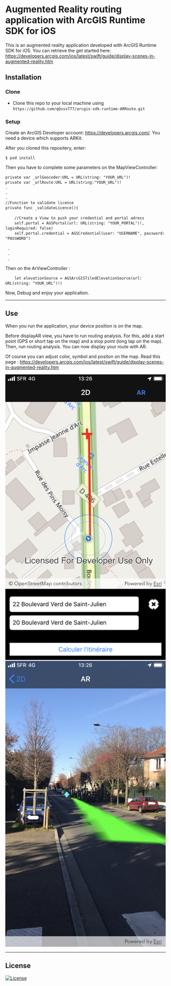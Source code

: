 # Augmented Reality routing application with ArcGIS Runtime SDK for iOS 

This is an augmented reality application developed with ArcGIS Runtime SDK for iOS. You can retrieve the get started here: https://developers.arcgis.com/ios/latest/swift/guide/display-scenes-in-augmented-reality.htm


## Installation

### Clone

- Clone this repo to your local machine using `https://github.com/qQsss777/arcgis-sdk-runtime-ARRoute.git`

### Setup
Create an ArcGIS Developer account: https://developers.arcgis.com/.
You need a device which supports ARKit.

After you cloned this repositery, enter:

```shell
$ pod install
```

Then you have to complete some parameters on the MapViewController:

    private var _urlGeocoder:URL = URL(string: "YOUR_URL")!
    private var _urlRoute:URL = URL(string:"YOUR_URL")!
    .
    .
    .
    //Function to validate licence
    private func _validateLicence(){
        
        //Create a View to push your credential and portal adress
        self.portal = AGSPortal(url: URL(string: "YOUR_PORTAL")!, loginRequired: false)
        self.portal.credential = AGSCredential(user: "USERNAME", password: "PASSWORD")
     
     .
     .
     .
   
Then on the ArViewController :

        let elevationSource = AGSArcGISTiledElevationSource(url: URL(string: "YOUR_URL")!)


Now, Debug and enjoy your application.

---

## Use

When you run the application, your device position is on the map.

Before displayAR view, you have to run routing analysis. For this, add a start point (GPS or short tap on the map) and a stop point (long tap on the map). Then, run routing analysis. You can now display your route with AR.

Of course you can adjust color, symbol and positon on the map. Read this page : https://developers.arcgis.com/ios/latest/swift/guide/display-scenes-in-augmented-reality.htm  

![](mapview.PNG) ![](ar.jpg)

---

## License

[![License](https://img.shields.io/badge/License-Apache%202.0-blue.svg)](https://opensource.org/licenses/Apache-2.0)

